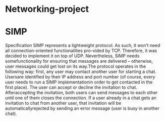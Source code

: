 # Networking-project


 # SIMP
Specification
SIMP represents a lightweight protocol. As such, it won’t need all connection-oriented functionalities pro-vided by TCP.
Therefore, it was decided to implement it on top of UDP. Nevertheless, SIMP needs somefunctionality for ensuring that messages are delivered – otherwise, 
user messages could get lost on its way.The protocol operates in the following way: first, any user may contact another user for starting a chat. 
Usersare identified by their IP address and port number (of course, every user needs to run a SIMP implementationin order to get contacted in the first place). 
The user can accept or decline the invitation to chat. Afteraccepting the invitation, both users can send messages to each other until one of them closes the connection.
If a user already in a chat gets an invitation to chat from another user, that invitation will be automaticallyrejected by sending an error message
(user is busy in another chat).
